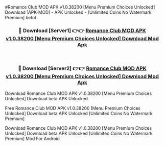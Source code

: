 #Romance Club MOD APK v1.0.38200 [Menu Premium Choices Unlocked] Download [APK-MOD] - APK Unlocked - [Unlimited Coins No Watermark Premium] betnt



<div align="center">

<h3>🔴 Download [Server1] 👉👉 <a href="https://momento.my/?title=Romance_Club_MOD_APK_v1.0.38200_[Menu_Premium_Choices_Unlocked]_Download">Romance Club MOD APK v1.0.38200 [Menu Premium Choices Unlocked] Download Mod Apk</a></h3><br>

<h3>🔴 Download [Server2] 👉👉 <a href="https://momento.my/?title=Romance_Club_MOD_APK_v1.0.38200_[Menu_Premium_Choices_Unlocked]_Download">Romance Club MOD APK v1.0.38200 [Menu Premium Choices Unlocked] Download Mod Apk</a></h3>
</div>



Download Romance Club MOD APK v1.0.38200 [Menu Premium Choices Unlocked] Download beta APK Unlocked

Free Romance Club MOD APK v1.0.38200 [Menu Premium Choices Unlocked] Download beta APK Unlocked [Unlimited Coins No Watermark Premium]

Download Romance Club MOD APK v1.0.38200 [Menu Premium Choices Unlocked] Download beta APK Unlocked [Unlimited Coins No Watermark Premium] Mod For Android
